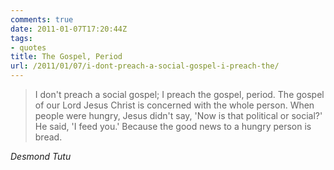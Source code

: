 ```yaml
---
comments: true
date: 2011-01-07T17:20:44Z
tags:
- quotes
title: The Gospel, Period
url: /2011/01/07/i-dont-preach-a-social-gospel-i-preach-the/
---
```


<blockquote class="big">I don't preach a social gospel; I preach the gospel, period. The gospel of our Lord Jesus Christ is concerned with the whole person. When people were hungry, Jesus didn't say, 'Now is that political or social?' He said, 'I feed you.' Because the good news to a hungry person is bread.</blockquote>

<cite class="big">Desmond Tutu</cite>





